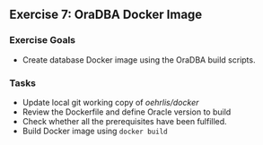 ## Exercise 7: OraDBA Docker Image

### Exercise Goals

- Create database Docker image using the OraDBA build scripts.

### Tasks

- Update local git working copy of *oehrlis/docker*
- Review the Dockerfile and define Oracle version to build
- Check whether all the prerequisites have been fulfilled.
- Build Docker image using `docker build`

<!-- Stuff between the <div class="notes"> will be rendered as pptx slide notes -->
<div class="notes">
</div>

<!-- Stuff between the <div class="no notes"> will not be rendered as pptx slide notes -->
<div class="no notes">
</div>

